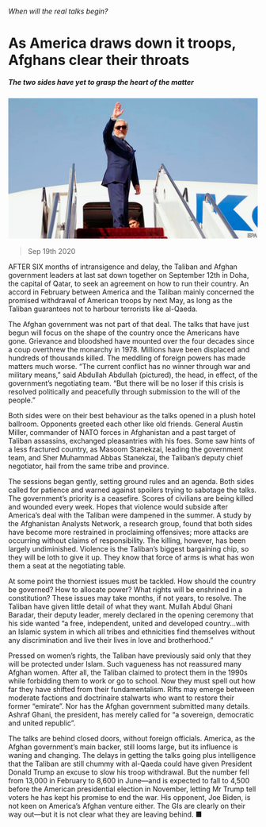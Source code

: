 ###### When will the real talks begin?

# As America draws down it troops, Afghans clear their throats 

##### The two sides have yet to grasp the heart of the matter 

![image](images/20200919_ASP005_0.jpg) 

> Sep 19th 2020 

AFTER SIX months of intransigence and delay, the Taliban and Afghan government leaders at last sat down together on September 12th in Doha, the capital of Qatar, to seek an agreement on how to run their country. An accord in February between America and the Taliban mainly concerned the promised withdrawal of American troops by next May, as long as the Taliban guarantees not to harbour terrorists like al-Qaeda.

The Afghan government was not part of that deal. The talks that have just begun will focus on the shape of the country once the Americans have gone. Grievance and bloodshed have mounted over the four decades since a coup overthrew the monarchy in 1978. Millions have been displaced and hundreds of thousands killed. The meddling of foreign powers has made matters much worse. “The current conflict has no winner through war and military means,” said Abdullah Abdullah (pictured), the head, in effect, of the government’s negotiating team. “But there will be no loser if this crisis is resolved politically and peacefully through submission to the will of the people.”


Both sides were on their best behaviour as the talks opened in a plush hotel ballroom. Opponents greeted each other like old friends. General Austin Miller, commander of NATO forces in Afghanistan and a past target of Taliban assassins, exchanged pleasantries with his foes. Some saw hints of a less fractured country, as Masoom Stanekzai, leading the government team, and Sher Muhammad Abbas Stanekzai, the Taliban’s deputy chief negotiator, hail from the same tribe and province.

The sessions began gently, setting ground rules and an agenda. Both sides called for patience and warned against spoilers trying to sabotage the talks. The government’s priority is a ceasefire. Scores of civilians are being killed and wounded every week. Hopes that violence would subside after America’s deal with the Taliban were dampened in the summer. A study by the Afghanistan Analysts Network, a research group, found that both sides have become more restrained in proclaiming offensives; more attacks are occurring without claims of responsibility. The killing, however, has been largely undiminished. Violence is the Taliban’s biggest bargaining chip, so they will be loth to give it up. They know that force of arms is what has won them a seat at the negotiating table.

At some point the thorniest issues must be tackled. How should the country be governed? How to allocate power? What rights will be enshrined in a constitution? These issues may take months, if not years, to resolve. The Taliban have given little detail of what they want. Mullah Abdul Ghani Baradar, their deputy leader, merely declared in the opening ceremony that his side wanted “a free, independent, united and developed country...with an Islamic system in which all tribes and ethnicities find themselves without any discrimination and live their lives in love and brotherhood.”

Pressed on women’s rights, the Taliban have previously said only that they will be protected under Islam. Such vagueness has not reassured many Afghan women. After all, the Taliban claimed to protect them in the 1990s while forbidding them to work or go to school. Now they must spell out how far they have shifted from their fundamentalism. Rifts may emerge between moderate factions and doctrinaire stalwarts who want to restore their former “emirate”. Nor has the Afghan government submitted many details. Ashraf Ghani, the president, has merely called for “a sovereign, democratic and united republic”.

The talks are behind closed doors, without foreign officials. America, as the Afghan government’s main backer, still looms large, but its influence is waning and changing. The delays in getting the talks going plus intelligence that the Taliban are still chummy with al-Qaeda could have given President Donald Trump an excuse to slow his troop withdrawal. But the number fell from 13,000 in February to 8,600 in June—and is expected to fall to 4,500 before the American presidential election in November, letting Mr Trump tell voters he has kept his promise to end the war. His opponent, Joe Biden, is not keen on America’s Afghan venture either. The GIs are clearly on their way out—but it is not clear what they are leaving behind. ■

